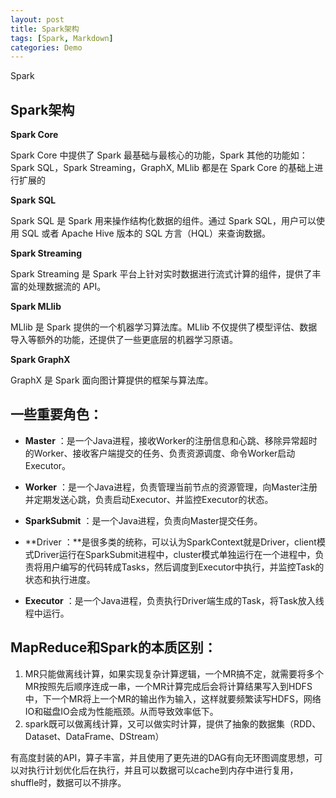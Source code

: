 ```yaml
---
layout: post
title: Spark架构
tags: [Spark, Markdown]
categories: Demo
---
```


Spark

## Spark架构

**Spark Core**

Spark Core 中提供了 Spark 最基础与最核心的功能，Spark 其他的功能如：Spark SQL，Spark Streaming，GraphX, MLlib 都是在 Spark Core 的基础上进行扩展的

**Spark** **SQL**

Spark SQL 是 Spark 用来操作结构化数据的组件。通过 Spark SQL，用户可以使用 SQL 或者 Apache Hive 版本的 SQL 方言（HQL）来查询数据。

**Spark Streaming**

Spark Streaming 是 Spark 平台上针对实时数据进行流式计算的组件，提供了丰富的处理数据流的 API。

**Spark MLlib**

MLlib 是 Spark 提供的一个机器学习算法库。MLlib 不仅提供了模型评估、数据导入等额外的功能，还提供了一些更底层的机器学习原语。

**Spark GraphX**

GraphX 是 Spark 面向图计算提供的框架与算法库。



## 一些重要角色：

- **Master** ：是一个Java进程，接收Worker的注册信息和心跳、移除异常超时的Worker、接收客户端提交的任务、负责资源调度、命令Worker启动Executor。

- **Worker** ：是一个Java进程，负责管理当前节点的资源管理，向Master注册并定期发送心跳，负责启动Executor、并监控Executor的状态。

- **SparkSubmit** ：是一个Java进程，负责向Master提交任务。

- **Driver ：**是很多类的统称，可以认为SparkContext就是Driver，client模式Driver运行在SparkSubmit进程中，cluster模式单独运行在一个进程中，负责将用户编写的代码转成Tasks，然后调度到Executor中执行，并监控Task的状态和执行进度。

- **Executor** ：是一个Java进程，负责执行Driver端生成的Task，将Task放入线程中运行。

  

## **MapReduce和Spark的本质区别：**

1. MR只能做离线计算，如果实现复杂计算逻辑，一个MR搞不定，就需要将多个MR按照先后顺序连成一串，一个MR计算完成后会将计算结果写入到HDFS中，下一个MR将上一个MR的输出作为输入，这样就要频繁读写HDFS，网络IO和磁盘IO会成为性能瓶颈。从而导致效率低下。
2. spark既可以做离线计算，又可以做实时计算，提供了抽象的数据集（RDD、Dataset、DataFrame、DStream）

有高度封装的API，算子丰富，并且使用了更先进的DAG有向无环图调度思想，可以对执行计划优化后在执行，并且可以数据可以cache到内存中进行复用，shuffle时，数据可以不排序。
